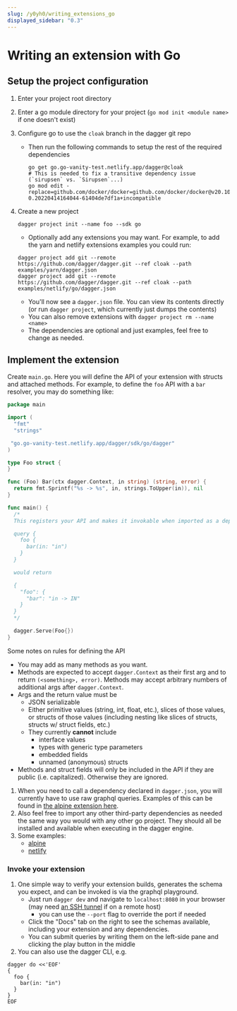 ```yaml
---
slug: /y0yh0/writing_extensions_go
displayed_sidebar: "0.3"
---
```


# Writing an extension with Go

## Setup the project configuration

1. Enter your project root directory
1. Enter a go module directory for your project (`go mod init <module name>` if one doesn't exist)
1. Configure go to use the `cloak` branch in the dagger git repo

   - Then run the following commands to setup the rest of the required dependencies

     ```console
     go get go.go-vanity-test.netlify.app/dagger@cloak
     # This is needed to fix a transitive dependency issue (`sirupsen` vs. `Sirupsen`...)
     go mod edit -replace=github.com/docker/docker=github.com/docker/docker@v20.10.3-0.20220414164044-61404de7df1a+incompatible
     ```

1. Create a new project

   ```console
   dagger project init --name foo --sdk go
   ```

   - Optionally add any extensions you may want. For example, to add the yarn and netlify extensions examples you could run:

   ```console
   dagger project add git --remote https://github.com/dagger/dagger.git --ref cloak --path examples/yarn/dagger.json
   dagger project add git --remote https://github.com/dagger/dagger.git --ref cloak --path examples/netlify/go/dagger.json
   ```

   - You'll now see a `dagger.json` file. You can view its contents directly (or run `dagger project`, which currently just dumps the contents)
   - You can also remove extensions with `dagger project rm --name <name>`
   - The dependencies are optional and just examples, feel free to change as needed.

## Implement the extension

Create `main.go`. Here you will define the API of your extension with structs and attached methods. For example, to define the `foo` API with a `bar` resolver, you may do something like:

```go
package main

import (
  "fmt"
  "strings"

 "go.go-vanity-test.netlify.app/dagger/sdk/go/dagger"
)

type Foo struct {
}

func (Foo) Bar(ctx dagger.Context, in string) (string, error) {
  return fmt.Sprintf("%s -> %s", in, strings.ToUpper(in)), nil
}

func main() {
  /*
  This registers your API and makes it invokable when imported as a dependency, e.g.

  query {
    foo {
      bar(in: "in")
    }
  }

  would return

  {
    "foo": {
      "bar": "in -> IN"
    }
  }
  */

  dagger.Serve(Foo{})
}
```

Some notes on rules for defining the API

- You may add as many methods as you want.
- Methods are expected to accept `dagger.Context` as their first arg and to return `(<something>, error)`. Methods may accept arbitrary numbers of additional args after `dagger.Context`.
- Args and the return value must be
  - JSON serializable
  - Either primitive values (string, int, float, etc.), slices of those values, or structs of those values (including nesting like slices of structs, structs w/ struct fields, etc.)
  - They currently **cannot** include
    - interface values
    - types with generic type parameters
    - embedded fields
    - unnamed (anonymous) structs
- Methods and struct fields will only be included in the API if they are public (i.e. capitalized). Otherwise they are ignored.

1. When you need to call a dependency declared in `dagger.json`, you will currently have to use raw graphql queries. Examples of this can be found in [the alpine extension here](https://github.com/dagger/dagger/blob/cloak/examples/alpine/main.go).
1. Also feel free to import any other third-party dependencies as needed the same way you would with any other go project. They should all be installed and available when executing in the dagger engine.
1. Some examples:
   - [alpine](https://github.com/dagger/dagger/blob/cloak/examples/alpine/main.go)
   - [netlify](https://github.com/dagger/dagger/blob/cloak/examples/netlify/go/main.go)

### Invoke your extension

1. One simple way to verify your extension builds, generates the schema you expect, and can be invoked is via the graphql playground.
   - Just run `dagger dev` and navigate to `localhost:8080` in your browser (may need [an SSH tunnel](https://www.ssh.com/academy/ssh/tunneling-example) if on a remote host)
     - you can use the `--port` flag to override the port if needed
   - Click the "Docs" tab on the right to see the schemas available, including your extension and any dependencies.
   - You can submit queries by writing them on the left-side pane and clicking the play button in the middle
1. You can also use the dagger CLI, e.g.

```console
dagger do <<'EOF'
{
  foo {
    bar(in: "in")
  }
}
EOF
```
